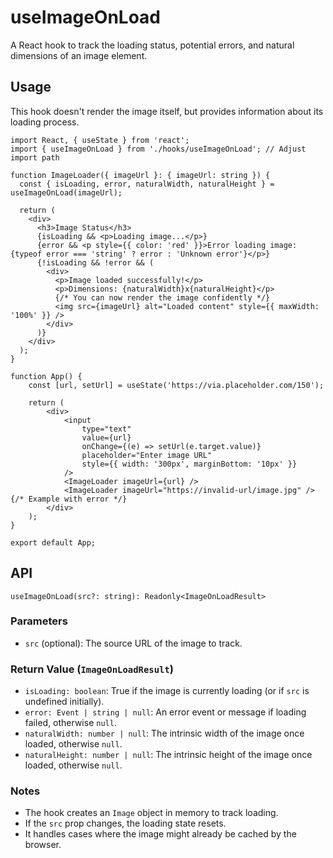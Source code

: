# useImageOnLoad

A React hook to track the loading status, potential errors, and natural dimensions of an image element.

## Usage

This hook doesn't render the image itself, but provides information about its loading process.

```tsx
import React, { useState } from 'react';
import { useImageOnLoad } from './hooks/useImageOnLoad'; // Adjust import path

function ImageLoader({ imageUrl }: { imageUrl: string }) {
  const { isLoading, error, naturalWidth, naturalHeight } = useImageOnLoad(imageUrl);

  return (
    <div>
      <h3>Image Status</h3>
      {isLoading && <p>Loading image...</p>}
      {error && <p style={{ color: 'red' }}>Error loading image: {typeof error === 'string' ? error : 'Unknown error'}</p>}
      {!isLoading && !error && (
        <div>
          <p>Image loaded successfully!</p>
          <p>Dimensions: {naturalWidth}x{naturalHeight}</p>
          {/* You can now render the image confidently */}
          <img src={imageUrl} alt="Loaded content" style={{ maxWidth: '100%' }} />
        </div>
      )}
    </div>
  );
}

function App() {
    const [url, setUrl] = useState('https://via.placeholder.com/150');

    return (
        <div>
            <input
                type="text"
                value={url}
                onChange={(e) => setUrl(e.target.value)}
                placeholder="Enter image URL"
                style={{ width: '300px', marginBottom: '10px' }}
            />
            <ImageLoader imageUrl={url} />
            <ImageLoader imageUrl="https://invalid-url/image.jpg" /> {/* Example with error */}
        </div>
    );
}

export default App;
```

## API

`useImageOnLoad(src?: string): Readonly<ImageOnLoadResult>`

### Parameters

-   `src` (optional): The source URL of the image to track.

### Return Value (`ImageOnLoadResult`)

-   `isLoading: boolean`: True if the image is currently loading (or if `src` is undefined initially).
-   `error: Event | string | null`: An error event or message if loading failed, otherwise `null`.
-   `naturalWidth: number | null`: The intrinsic width of the image once loaded, otherwise `null`.
-   `naturalHeight: number | null`: The intrinsic height of the image once loaded, otherwise `null`.

### Notes

-   The hook creates an `Image` object in memory to track loading.
-   If the `src` prop changes, the loading state resets.
-   It handles cases where the image might already be cached by the browser.
